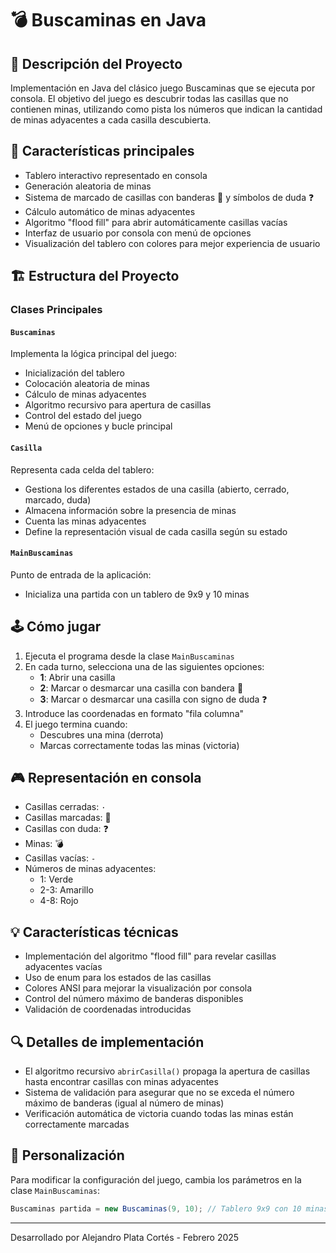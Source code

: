 # 💣 Buscaminas en Java

## 📝 Descripción del Proyecto
Implementación en Java del clásico juego Buscaminas que se ejecuta por consola. El objetivo del juego es descubrir todas las casillas que no contienen minas, utilizando como pista los números que indican la cantidad de minas adyacentes a cada casilla descubierta.

## 🎯 Características principales
- Tablero interactivo representado en consola
- Generación aleatoria de minas
- Sistema de marcado de casillas con banderas 🚩 y símbolos de duda ❓
- Cálculo automático de minas adyacentes
- Algoritmo "flood fill" para abrir automáticamente casillas vacías
- Interfaz de usuario por consola con menú de opciones
- Visualización del tablero con colores para mejor experiencia de usuario

## 🏗️ Estructura del Proyecto

### Clases Principales

#### `Buscaminas`
Implementa la lógica principal del juego:
- Inicialización del tablero
- Colocación aleatoria de minas
- Cálculo de minas adyacentes
- Algoritmo recursivo para apertura de casillas
- Control del estado del juego
- Menú de opciones y bucle principal

#### `Casilla`
Representa cada celda del tablero:
- Gestiona los diferentes estados de una casilla (abierto, cerrado, marcado, duda)
- Almacena información sobre la presencia de minas
- Cuenta las minas adyacentes
- Define la representación visual de cada casilla según su estado

#### `MainBuscaminas`
Punto de entrada de la aplicación:
- Inicializa una partida con un tablero de 9x9 y 10 minas

## 🕹️ Cómo jugar
1. Ejecuta el programa desde la clase `MainBuscaminas`
2. En cada turno, selecciona una de las siguientes opciones:
   - **1**: Abrir una casilla
   - **2**: Marcar o desmarcar una casilla con bandera 🚩
   - **3**: Marcar o desmarcar una casilla con signo de duda ❓
3. Introduce las coordenadas en formato "fila columna"
4. El juego termina cuando:
   - Descubres una mina (derrota)
   - Marcas correctamente todas las minas (victoria)

## 🎮 Representación en consola
- Casillas cerradas: `· `
- Casillas marcadas: 🚩
- Casillas con duda: ❓
- Minas: 💣
- Casillas vacías: `- `
- Números de minas adyacentes:
  - 1: Verde
  - 2-3: Amarillo
  - 4-8: Rojo

## 💡 Características técnicas
- Implementación del algoritmo "flood fill" para revelar casillas adyacentes vacías
- Uso de enum para los estados de las casillas
- Colores ANSI para mejorar la visualización por consola
- Control del número máximo de banderas disponibles
- Validación de coordenadas introducidas

## 🔍 Detalles de implementación
- El algoritmo recursivo `abrirCasilla()` propaga la apertura de casillas hasta encontrar casillas con minas adyacentes
- Sistema de validación para asegurar que no se exceda el número máximo de banderas (igual al número de minas)
- Verificación automática de victoria cuando todas las minas están correctamente marcadas

## 🚀 Personalización
Para modificar la configuración del juego, cambia los parámetros en la clase `MainBuscaminas`:
```java
Buscaminas partida = new Buscaminas(9, 10); // Tablero 9x9 con 10 minas
```

---

Desarrollado por Alejandro Plata Cortés - Febrero 2025
